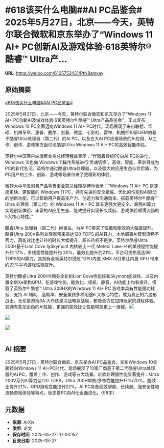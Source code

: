 # #618该买什么电脑##AI PC品鉴会# 2025年5月27日，北京——今天，英特尔联合微软和京东举办了“Windows 11 AI+ PC创新AI及游戏体验·618英特尔® 酷睿™ Ultra产...

**URL**: https://weibo.com/6105753431/PtN8amxay

## 原始摘要

<a href="https://m.weibo.cn/search?containerid=231522type%3D1%26t%3D10%26q%3D%23618%E8%AF%A5%E4%B9%B0%E4%BB%80%E4%B9%88%E7%94%B5%E8%84%91%23&amp;extparam=%23618%E8%AF%A5%E4%B9%B0%E4%BB%80%E4%B9%88%E7%94%B5%E8%84%91%23" data-hide=""><span class="surl-text">#618该买什么电脑#</span></a><a href="https://m.weibo.cn/search?containerid=231522type%3D1%26t%3D10%26q%3D%23AI+PC%E5%93%81%E9%89%B4%E4%BC%9A%23&amp;extparam=%23AI+PC%E5%93%81%E9%89%B4%E4%BC%9A%23" data-hide=""><span class="surl-text">#AI PC品鉴会#</span></a> <br><br>2025年5月27日，北京——今天，英特尔联合微软和京东举办了“Windows 11 AI+ PC创新AI及游戏体验·618英特尔® 酷睿™ Ultra产品品鉴会”，正式宣布Windows 10 PC全面迈向Windows 11 AI+ PC时代。现场展现了来自联想、华硕、机械革命、惠普、戴尔、宏碁、微星、七彩虹、雷神、机械师10家OEM的基于酷睿Ultra处理器（第二代）的AI PC，以及五大AI PC应用场景的AI应用，从工作、创作、游戏等方面尽现酷睿Ultra Windows 11 AI+ PC的高效智能体验。<br><br>英特尔中国客户端消费业务总经理程淼表示：“伴随着传统PC向AI PC的进化，Windows 10也向 Windows 11操作系统进行‘灵魂切换’，高效、智能、革新将成为PC的新代名词。英特尔通过酷睿Ultra处理器，以及强大的应用生态伙伴后盾，为PC用户的工作、创新、游戏等场景带来了更精彩的体验。<br><br>微软大中华区消费产品零售事业部总经理胡博林表示：“Windows 11 AI+ PC 是速度更快、更智能的 Windows 11 PC，拥有先进的安全措施、优化的性能和AI驱动的创新功能，可以帮助用户提高生产力、创造力和沟通效率。搭载英特尔® 酷睿™ Ultra 处理器（第二代）的 Windows 11 AI+ PC 具有更强大更安全、超强AI算力实现创新体验、丰富的AI应用生态、能效提升实现长久续航、游戏体验顺滑流畅的5大核心特性。”<br><br>酷睿Ultra 处理器（第二代）问世后，为AI PC带来了性能和能效的大幅度提升。酷睿Ultra 200V系列处理器带来高达120 TOPS 的AI算力，本地部署AI模型流畅不费力，高能效比也让待机时长大幅提升，超长待机不是梦。英特尔酷睿Ultra 200H基于Lion Cove 与Skymont 内核较上一代 Meteor Lake-H 的单线程性能提升约 17%，多线程性能提升约 20%，能效比提升约21%，平台可提供高达99 TOPS的AI算力。其拥有全新英特尔锐炫™GPU内置 XMX AI引擎让内置 GPU 带来约22%平均游戏性能提升。<br><br>英特尔酷睿Ultra 200HX拥有全新的Lion Cove性能核和Skymont能效核，以及内置全新Xe架构GPU，在游戏性能、能效比、续航、静音、AI功能上均有提升。搭载了英特尔® 酷睿™ Ultra 200HX的Windows 11 AI+ PC 游戏本具有性能强功耗低、支持 AI 辅助、高帧率、安全兼顾多种用途6 大核心特性，成为真正的六边形战士。无论是游玩3A 大作还是决战电竞战局，都能全方位加持玩家的游戏体验。其拥有愈加出色的AI性能，更强的能效比让性能释放更上一层楼。<img style="" src="https://tvax3.sinaimg.cn/large/006Fd7o3ly1i1uaog2kxuj318m0te4qp.jpg" referrerpolicy="no-referrer"><br><br><img style="" src="https://tvax3.sinaimg.cn/large/006Fd7o3ly1i1uaolvqs9j318i0te7wh.jpg" referrerpolicy="no-referrer"><br><br><img style="" src="https://tvax1.sinaimg.cn/large/006Fd7o3ly1i1uaorlwn3j318y0tuhdt.jpg" referrerpolicy="no-referrer"><br><br>

## AI 摘要

2025年5月27日，英特尔联合微软、京东举办AI PC品鉴会，宣布Windows 10全面转向Windows 11 AI+PC时代。现场展示了10家厂商基于第二代酷睿Ultra处理器的AI PC，覆盖工作、创作、游戏等五大场景。新款处理器性能显著提升：Ultra 200V系列AI算力达120 TOPS，Ultra 200H单核/多核性能提升17%/20%，能效比提升21%，GPU游戏性能提升22%。AI PC具备高效智能、长续航、强安全性和流畅游戏体验等特点，标志着PC向AI化全面进化。（98字）

## 元数据

- **来源**: ArXiv
- **类型**: 论文
- **保存时间**: 2025-05-27T17:03:15Z
- **目录日期**: 2025-05-27
